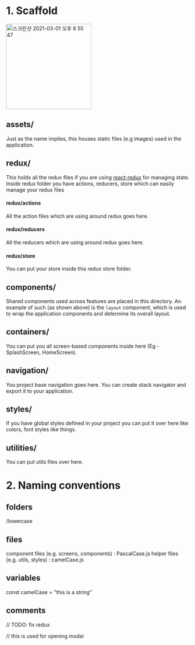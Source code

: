 # 1. Scaffold

<img width="234" alt="스크린샷 2021-03-01 오후 8 55 47" src="https://user-images.githubusercontent.com/31599475/109494225-f361ef00-7ad0-11eb-9ee4-4e5c3384711e.png">


## **assets/**

Just as the name implies, this houses static files (e.g images) used in the application.

## **redux/**

This holds all the redux files if you are using [react-redux](https://react-redux.js.org/) for managing state. Inside redux folder you have actions, reducers, store which can easily manage your redux files

#### **redux/actions**

All the action files which are using around redux goes here.

#### **redux/reducers**

All the reducers which are using around redux goes here.

#### **redux/store**

You can put your store inside this redux store folder.

## **components/**

Shared components used across features are placed in this directory. An example of such (as shown above) is the `layout` component, which is used to wrap the application components and determine its overall layout.

## **containers/**

You can put you all screen-based components inside here (Eg - SplashScreen, HomeScreen).

## **navigation/**

You project base navigation goes here. You can create stack navigator and export it to your application.

## **styles/**

If you have global styles defined in your project you can put it over here like colors, font styles like things.

## **utilities/**

You can put utils files over here.

# 2. Naming conventions

## folders

/lowercase

## files

component files (e.g. screens, components) : PascalCase.js
helper files (e.g. utils, styles) : camelCase.js

## variables

const camelCase = "this is a string"

## comments

// TODO: fix redux

// this is used for opening modal

